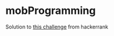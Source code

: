 # mobProgramming

Solution to [this challenge](https://www.hackerrank.com/challenges/diagonal-difference) from hackerrank
